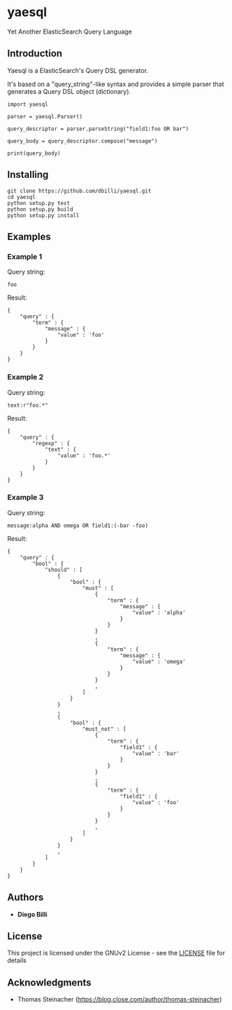 # yaesql
Yet Another ElasticSearch Query Language 

## Introduction

Yaesql is a ElasticSearch's Query DSL generator. 

It's based on a "query_string"-like syntax and provides a simple parser that generates a Query DSL object (dictionary).

```
import yaesql

parser = yaesql.Parser()

query_descriptor = parser.parseString("field1:foo OR bar")

query_body = query_descriptor.compose("message")

print(query_body)
```

## Installing

```
git clone https://github.com/dbilli/yaesql.git
cd yaesql
python setup.py test
python setup.py build
python setup.py install
```

## Examples

### Example 1 

Query string:

```
foo
```

Result:

```
{
    "query" : {
        "term" : {
            "message" : {
                "value" : 'foo'            
            }
        }
    }
}
```

### Example 2

Query string:

```
text:r"foo.*"
```

Result:

```
{
    "query" : {
        "regexp" : {
            "text" : {
                "value" : 'foo.*'
            }
        }
    }
}
```

### Example 3

Query string:

```
message:alpha AND omega OR field1:(-bar -foo)
```

Result:

```
{
    "query" : {
        "bool" : {
            "should" : [
                {
                    "bool" : {
                        "must" : [
                            {
                                "term" : {
                                    "message" : {
                                        "value" : 'alpha'
                                    }
                                }
                            }
                            ,
                            {
                                "term" : {
                                    "message" : {
                                        "value" : 'omega'
                                    }
                                }
                            }
                            ,
                        ]
                    }
                }
                ,
                {
                    "bool" : {
                        "must_not" : [
                            {
                                "term" : {
                                    "field1" : {
                                        "value" : 'bar'
                                    }
                                }
                            }
                            ,
                            {
                                "term" : {
                                    "field1" : {
                                        "value" : 'foo'
                                    }
                                }
                            }
                            ,
                        ]
                    }
                }
                ,
            ]
        }
    }
}
```


## Authors

* **Diego Billi**

## License

This project is licensed under the GNUv2 License - see the [LICENSE](LICENSE) file for details

## Acknowledgments

* Thomas Steinacher (https://blog.close.com/author/thomas-steinacher)

